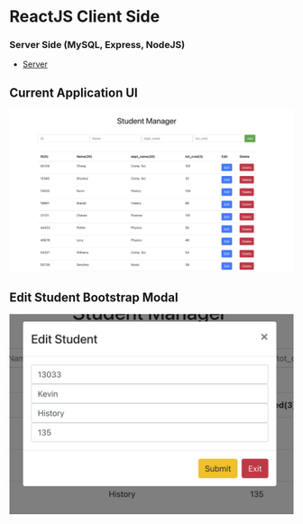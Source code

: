 # ReactJS Client Side
### Server Side (MySQL, Express, NodeJS)
 - [Server](https://github.com/kkemmere/Student-Manager-API/blob/main/READMEE.md)
 
## Current Application UI 
![React](https://github.com/kkemmere/Student-Manager-API/blob/main/Screen%20Shot%202022-07-24%20at%206.14.41%20PM.png)
<br/>

## Edit Student Bootstrap Modal 
![Modal](https://github.com/kkemmere/Student-Manager-API/blob/main/Screen%20Shot%202022-07-26%20at%204.07.29%20PM.png)
<br/>
